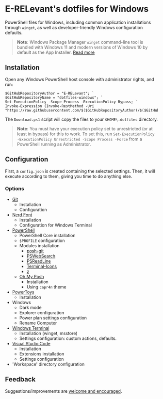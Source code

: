 # E-RELevant's dotfiles for Windows

PowerShell files for Windows, including common application installations through `winget`, as well as developer-friendly Windows configuration defaults.

> **Note:** Windows Package Manager `winget` command-line tool is bundled with Windows 11 and modern versions of Windows 10 by default as the App Installer. [Read more](https://docs.microsoft.com/en-us/windows/package-manager/winget/)

## Installation

Open any Windows PowerShell host console with administrator rights, and run:

```posh
$GitHubRepositoryAuthor = "E-RELevant"; `
$GitHubRepositoryName = "dotfiles-windows"; `
Set-ExecutionPolicy -Scope Process -ExecutionPolicy Bypass; `
Invoke-Expression (Invoke-RestMethod -Uri "https://raw.githubusercontent.com/$($GitHubRepositoryAuthor)/$($GitHubRepositoryName)/main/Download.ps1");
```

The `Download.ps1` script will copy the files to your `$HOME\.dotfiles` directory.

> **Note:** You must have your execution policy set to unrestricted (or at least in bypass) for this to work. To set this, run `Set-ExecutionPolicy -ExecutionPolicy Unrestricted -Scope Process -Force` from a PowerShell running as Administrator.

## Configuration

First, a `config.json` is created containing the selected settings. Then, it will execute according to them, giving you time to do anything else.

### Options

- [Git](https://git-scm.com/downloads)
  - Installation
  - Configuration
- [Nerd Font](https://www.nerdfonts.com/)
  - Installation
  - Configuration for Windows Terminal
- [PowerShell](https://docs.microsoft.com/en-us/powershell/scripting/install/installing-powershell-on-windows?#install-powershell-using-winget)
  - PowerShell Core installation
  - `$PROFILE` configuration
  - Modules installation
    - [posh-git](https://github.com/dahlbyk/posh-git)
    - [PSWebSearch](https://github.com/JMOrbegoso/PSWebSearch)
    - [PSReadLine](https://github.com/PowerShell/PSReadLine)
    - [Terminal-Icons](https://github.com/devblackops/Terminal-Icons)
    - [z](https://www.powershellgallery.com/packages/z)
  - [Oh My Posh](https://ohmyposh.dev/docs)
    - Installation
    - Using `capr4n` theme
- [PowerToys](https://docs.microsoft.com/en-us/windows/powertoys/install#install-with-windows-package-manager)
  - Installation
- Windows
  - Dark mode
  - Explorer configuration
  - Power plan settings configuration
  - Rename Computer
- [Windows Terminal](https://docs.microsoft.com/en-us/windows/terminal)
  - Installation (winget, msstore)
  - Settings configuration: custom actions, defaults.
- [Visual Studio Code](https://code.visualstudio.com/)
  - Installation
  - Extensions installation
  - Settings configuration
- 'Workspace' directory configuration

## Feedback

Suggestions/improvements are
[welcome and encouraged](https://github.com/E-RELevant/dotfiles-windows/issues).
